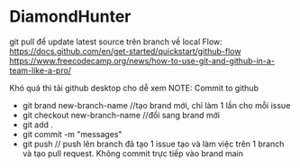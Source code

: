 # DiamondHunter
git pull để update latest source trên branch về local
Flow: https://docs.github.com/en/get-started/quickstart/github-flow
https://www.freecodecamp.org/news/how-to-use-git-and-github-in-a-team-like-a-pro/ 

Khó quá thì tải github desktop cho dễ xem
NOTE: Commit to github
- git brand new-branch-name   //tạo brand mới, chỉ làm 1 lần cho mỗi issue
- git checkout new-branch-name //đổi sang brand mới
- git add . 
- git commit -m "messages"
- git push // push lên branch đã tạo
1 issue tạo và làm việc trên 1 branch và tạo pull request. Không commit trực tiếp vào brand main